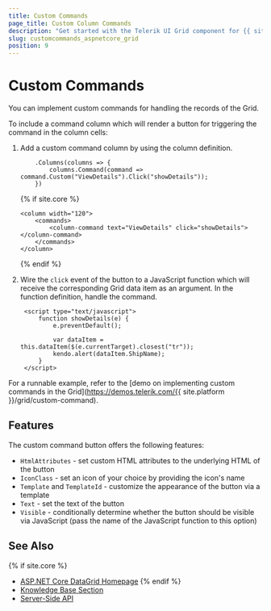 ```yaml
---
title: Custom Commands
page_title: Custom Column Commands
description: "Get started with the Telerik UI Grid component for {{ site.framework }} and learn how to implement custom commands for handling its column records."
slug: customcommands_aspnetcore_grid
position: 9
---
```


# Custom Commands

You can implement custom commands for handling the records of the Grid.

To include a command column which will render a button for triggering the command in the column cells:

1. Add a custom command column by using the column definition.

    ```HtmlHelper
        .Columns(columns => {
            columns.Command(command => command.Custom("ViewDetails").Click("showDetails"));
        })
    ```
    {% if site.core %}
    ```TagHelper
    <column width="120">
        <commands>
            <column-command text="ViewDetails" click="showDetails"></column-command>
        </commands>
    </column>
    ```
    {% endif %}

1. Wire the `click` event of the button to a JavaScript function which will receive the corresponding Grid data item as an argument.  In the function definition, handle the command.

        <script type="text/javascript">
            function showDetails(e) {
                e.preventDefault();

                var dataItem = this.dataItem($(e.currentTarget).closest("tr"));
                kendo.alert(dataItem.ShipName);
            }
        </script>

For a runnable example, refer to the [demo on implementing custom commands in the Grid](https://demos.telerik.com/{{ site.platform }}/grid/custom-command).

## Features

The custom command button offers the following features: 

* `HtmlAttributes` - set custom HTML attributes to the underlying HTML of the button
* `IconClass` - set an icon of your choice by providing the icon's name
* `Template` and `TemplateId` - customize the appearance of the button via a template
* `Text` - set the text of the button
* `Visible` - conditionally determine whether the button should be visible via JavaScript (pass the name of the JavaScript function to this option)

## See Also

{% if site.core %}
* [ASP.NET Core DataGrid Homepage](https://www.telerik.com/aspnet-core-ui/grid)
{% endif %}
* [Knowledge Base Section](/knowledge-base)
* [Server-Side API](/api/grid)
